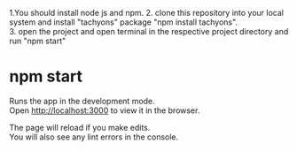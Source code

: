 1.You should install  node js and npm.
2. clone this repository into your local system and install "tachyons" package  "npm install tachyons".\
3. open the project and open terminal in the respective project directory and run "npm start"
# npm start

Runs the app in the development mode.\
Open [http://localhost:3000](http://localhost:3000) to view it in the browser.

The page will reload if you make edits.\
You will also see any lint errors in the console.


